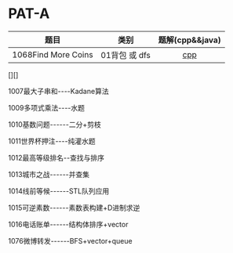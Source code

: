# PAT-A
|题目|类别|题解(cpp&&java)|
|:----:|:----:|:----:|
|1068Find More Coins|01背包 或 dfs|[cpp](https://blog.csdn.net/m0_38024592/article/details/80084851)|
[][]

1007最大子串和----Kadane算法

1009多项式乘法----水题

1010基数问题------二分+剪枝

1011世界杯押注----纯灌水题

1012最高等级排名--查找与排序

1013城市之战------并查集

1014线前等候------STL队列应用

1015可逆素数------素数表构建+D进制求逆

1016电话账单------结构体排序+vector

1076微博转发------BFS+vector+queue


